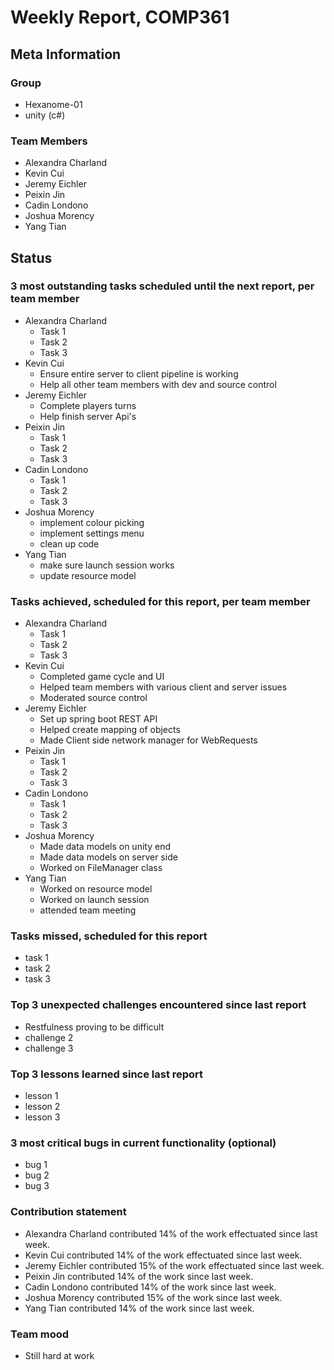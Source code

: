 # Weekly Report, COMP361

## Meta Information

### Group

 * Hexanome-01
 * unity (c#)

### Team Members

 * Alexandra Charland
 * Kevin Cui
 * Jeremy Eichler
 * Peixin Jin
 * Cadin Londono
 * Joshua Morency
 * Yang Tian

## Status

### 3 most outstanding tasks scheduled until the next report, per team member

 * Alexandra Charland
   * Task 1
   * Task 2
   * Task 3
 * Kevin Cui
   * Ensure entire server to client pipeline is working
   * Help all other team members with dev and source control
 * Jeremy Eichler
   * Complete players turns
   * Help finish server Api's
 * Peixin Jin
   * Task 1
   * Task 2
   * Task 3
 * Cadin Londono
   * Task 1
   * Task 2
   * Task 3
 * Joshua Morency
   * implement colour picking
   * implement settings menu
   * clean up code
 * Yang Tian
   * make sure launch session works
   * update resource model

### Tasks achieved, scheduled for this report, per team member

 * Alexandra Charland
   * Task 1
   * Task 2
   * Task 3
 * Kevin Cui
   * Completed game cycle and UI
   * Helped team members with various client and server issues
   * Moderated source control
 * Jeremy Eichler
   * Set up spring boot REST API 
   * Helped create mapping of objects
   * Made Client side network manager for WebRequests
 * Peixin Jin
   * Task 1
   * Task 2
   * Task 3
 * Cadin Londono
   * Task 1
   * Task 2
   * Task 3
 * Joshua Morency
   * Made data models on unity end
   * Made data models on server side
   * Worked on FileManager class
 * Yang Tian
   * Worked on resource model
   * Worked on launch session
   * attended team meeting

### Tasks missed, scheduled for this report

 * task 1
 * task 2
 * task 3

### Top 3 unexpected challenges encountered since last report

 * Restfulness proving to be difficult
 * challenge 2
 * challenge 3

### Top 3 lessons learned since last report

 * lesson 1
 * lesson 2
 * lesson 3

### 3 most critical bugs in current functionality (optional)

 * bug 1
 * bug 2
 * bug 3

### Contribution statement

 * Alexandra Charland contributed 14% of the work effectuated since last week.
 * Kevin Cui contributed 14% of the work effectuated since last week.
 * Jeremy Eichler contributed 15% of the work effectuated since last week.
 * Peixin Jin contributed 14% of the work since last week.
 * Cadin Londono contributed 14% of the work since last week.
 * Joshua Morency contributed 15% of the work since last week.
 * Yang Tian contributed 14% of the work since last week.

### Team mood

 * Still hard at work

